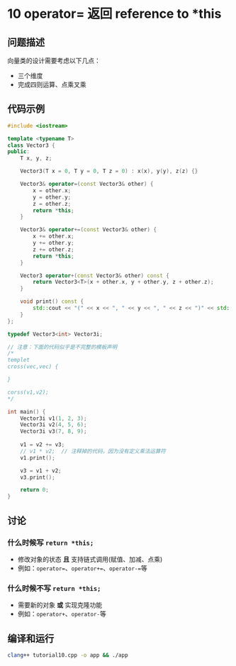 # 10 operator= 返回 reference to *this

## 问题描述

向量类的设计需要考虑以下几点：

- 三个维度
- 完成四则运算、点乘叉乘

## 代码示例

```cpp
#include <iostream>

template <typename T>
class Vector3 {
public:
    T x, y, z;

    Vector3(T x = 0, T y = 0, T z = 0) : x(x), y(y), z(z) {}

    Vector3& operator=(const Vector3& other) {
        x = other.x;
        y = other.y;
        z = other.z;
        return *this;
    }

    Vector3& operator+=(const Vector3& other) {
        x += other.x;
        y += other.y;
        z += other.z;
        return *this;
    }

    Vector3 operator+(const Vector3& other) const {
        return Vector3<T>(x + other.x, y + other.y, z + other.z);
    }

    void print() const {
        std::cout << "(" << x << ", " << y << ", " << z << ")" << std::endl;
    }
};

typedef Vector3<int> Vector3i;

// 注意：下面的代码似乎是不完整的模板声明
/*
templet
cross(vec,vec) {

}

corss(v1,v2);
*/

int main() {
    Vector3i v1(1, 2, 3);
    Vector3i v2(4, 5, 6);
    Vector3i v3(7, 8, 9);
    
    v1 = v2 += v3;  
    // v1 * v2;  // 注释掉的代码，因为没有定义乘法运算符
    v1.print();

    v3 = v1 + v2;
    v3.print();

    return 0;
}
```

## 讨论

### 什么时候写 `return *this;`
- 修改对象的状态 **且** 支持链式调用(赋值、加减、点乘)
- 例如：`operator=`、`operator+=`、`operator-=`等

### 什么时候不写 `return *this;`
- 需要新的对象 **或** 实现克隆功能
- 例如：`operator+`、`operator-`等

## 编译和运行

```bash
clang++ tutorial10.cpp -o app && ./app
```